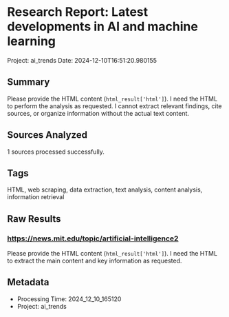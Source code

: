 # Research Report: Latest developments in AI and machine learning
Project: ai_trends
Date: 2024-12-10T16:51:20.980155

## Summary
Please provide the HTML content (`html_result['html']`).  I need the HTML to perform the analysis as requested.  I cannot extract relevant findings, cite sources, or organize information without the actual text content.


## Sources Analyzed
1 sources processed successfully.

## Tags
HTML, web scraping, data extraction, text analysis, content analysis, information retrieval

## Raw Results
### https://news.mit.edu/topic/artificial-intelligence2
Please provide the HTML content (`html_result['html']`). I need the HTML to extract the main content and key information as requested.



## Metadata
- Processing Time: 2024_12_10_165120
- Project: ai_trends

